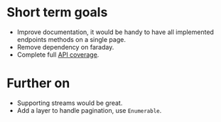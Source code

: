 # Short term goals

- Improve documentation, it would be handy to have all implemented endpoints
  methods on a single page.
- Remove dependency on faraday.
- Complete full [API coverage](api_coverage.md).

# Further on

- Supporting streams would be great.
- Add a layer to handle pagination, use `Enumerable`.
